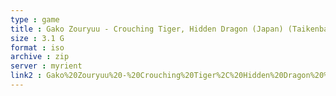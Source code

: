 ```yaml
---
type : game
title : Gako Zouryuu - Crouching Tiger, Hidden Dragon (Japan) (Taikenban)
size : 3.1 G
format : iso
archive : zip
server : myrient
link2 : Gako%20Zouryuu%20-%20Crouching%20Tiger%2C%20Hidden%20Dragon%20%28Japan%29%20%28Taikenban%29
---
```

